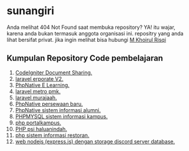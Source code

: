 # sunangiri

Anda melihat 404 Not Found saat membuka repository?
YA! itu wajar, karena anda bukan termasuk anggota organisasi ini.
repositry yang anda lihat bersifat privat.
jika ingin melihat bisa hubungi [M Khoirul Risqi](https://github.com/risqikhoirul)


## Kumpulan Repository Code pembelajaran

1. [CodeIgniter Document Sharing.](https://github.com/sunangiri/CodeIgniter-Document-Sharing)
2. [laravel erporate V2.](https://github.com/sunangiri/laravel-erporateV2)
3. [PhpNative E Learning.](https://github.com/sunangiri/PhpNative-E-Learning)
4. [laravel metro pmk.](https://github.com/sunangiri/laravel-metro-pmk)
5. [laravel murajaah.](https://github.com/sunangiri/laravel-murajah)
6. [PhpNative persewaan baru.](https://github.com/sunangiri/PhpNative-persewaan-baru)
7. [PhpNative sistem informasi alumni.](https://github.com/sunangiri/PhpNative-sistem-informasi-alumni)
8. [PHPMYSQL sistem informasi kampus.](https://github.com/sunangiri/PHPMYSQL-sistem-informasi-kampus)
9. [php portalkampus.](https://github.com/sunangiri/php-portal-kampus)
10. [PHP psi haluanindah.](https://github.com/sunangiri/psi-haluanindah)
11. [php sistem informasi restoran.](https://github.com/sunangiri/php-sistem-informasi-restoran)
12. [web nodejs (express.js) dengan storage discord server database.](https://github.com/sunangiri/discordmedia)
